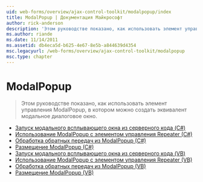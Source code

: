 ```yaml
---
uid: web-forms/overview/ajax-control-toolkit/modalpopup/index
title: ModalPopup | Документация Майкрософт
author: rick-anderson
description: 'Этом руководстве показано, как использовать элемент управления ModalPopup, в котором можно создать эквивалент модальное диалоговое окно.'
ms.author: riande
ms.date: 11/14/2011
ms.assetid: db4eca5d-b625-4e67-8e5b-a844639d4354
msc.legacyurl: /web-forms/overview/ajax-control-toolkit/modalpopup
msc.type: chapter
---
```

<a name="modalpopup"></a>ModalPopup
====================
> Этом руководстве показано, как использовать элемент управления ModalPopup, в котором можно создать эквивалент модальное диалоговое окно.


- [Запуск модального всплывающего окна из серверного кода (C#)](launching-a-modal-popup-window-from-server-code-cs.md)
- [Использование ModalPopup с элементом управления Repeater (C#)](using-modalpopup-with-a-repeater-control-cs.md)
- [Обработка обратных передач из ModalPopup (C#)](handling-postbacks-from-a-modalpopup-cs.md)
- [Размещение ModalPopup (C#)](positioning-a-modalpopup-cs.md)
- [Запуск модального всплывающего окна из серверного кода (VB)](launching-a-modal-popup-window-from-server-code-vb.md)
- [Использование ModalPopup с элементом управления Repeater (VB)](using-modalpopup-with-a-repeater-control-vb.md)
- [Обработка обратных передач из ModalPopup (VB)](handling-postbacks-from-a-modalpopup-vb.md)
- [Размещение ModalPopup (VB)](positioning-a-modalpopup-vb.md)
